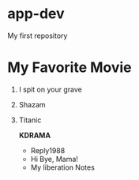 # app-dev
My first repository
# My Favorite Movie

1. I spit on your grave
2. Shazam
3. Titanic

   **KDRAMA**
   - Reply1988
   - Hi Bye, Mama!
   - My liberation Notes
